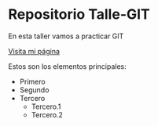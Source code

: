 # Repositorio Talle-GIT

En esta taller vamos a practicar GIT

[Visita mi página](http://suarezdefigueroa.es:8080/my/)

Estos son los elementos principales:

- Primero
- Segundo
- Tercero
    - Tercero.1
    - Tercero.2

